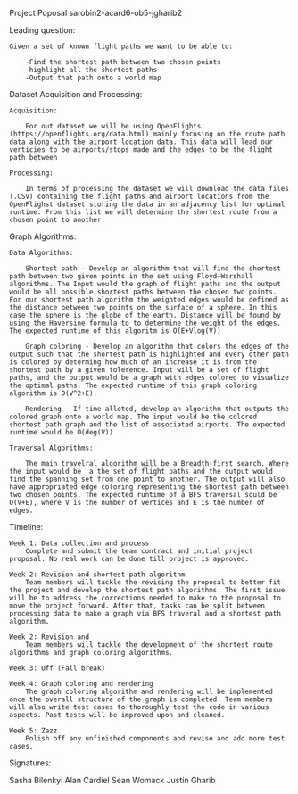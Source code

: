 Project Poposal sarobin2-acard6-ob5-jgharib2

Leading question:

    Given a set of known flight paths we want to be able to:

        -Find the shortest path between two chosen points
        -highlight all the shortest paths
        -Output that path onto a world map

Dataset Acquisition and Processing:

    Acquisition:

        For out dataset we will be using OpenFlights (https://openflights.org/data.html) mainly focusing on the route path data along with the airport location data. This data will lead our verticies to be airports/stops made and the edges to be the flight path between 

    Processing:

        In terms of processing the dataset we will download the data files (.CSV) containing the flight paths and airport locations from the OpenFlighst dataset storing the data in an adjacency list for optimal runtime. From this list we will determine the shortest route from a chosen point to another.

Graph Algorithms:

    Data Algorithms:

        Shortest path - Develop an algorithm that will find the shortest path between two given points in the set using Floyd–Warshall algorithms. The Input would the graph of flight paths and the output would be all possible shortest paths between the chosen two points. For our shortest path algorithm the weighted edges would be defined as the distance between two points on the surface of a sphere. In this case the sphere is the globe of the earth. Distance will be found by using the Haversine formula to to determine the weight of the edges. The expected runtime of this algoritm is O(E+Vlog(V))
        
        Graph coloring - Develop an algorithm that colors the edges of the output such that the shortest path is highlighted and every other path is colored by determing how much of an increase it is from the shortest path by a given tolerence. Input will be a set of flight paths, and the output would be a graph with edges colored to visualize the optimal paths. The expected runtime of this graph coloring algorithm is O(V^2+E).

        Rendering - If time alloted, develop an algorithm that outputs the colored graph onto a world map. The input would be the colored shortest path graph and the list of associated airports. The expected runtime would be O(deg(V))

    Traversal Algorithms:

        The main travelral algorithm will be a Breadth-first search. Where the input would be  a the set of flight paths and the output would find the spanning set from one point to another. The output will also have appropriated edge coloring representing the shortest path between two chosen points. The expected runtime of a BFS traversal sould be O(V+E), where V is the number of vertices and E is the number of edges.

Timeline:

    Week 1: Data collection and process
        Complete and submit the team contract and initial project proposal. No real work can be done till project is approved.
 
    Week 2: Revision and shortest path algorithm
       	Team members will tackle the revising the proposal to better fit the project and develop the shortest path algorithms. The first issue will be to address the corrections needed to make to the proposal to move the project forward. After that, tasks can be split between processing data to make a graph via BFS traveral and a shortest path algorithm.

    Week 2: Revision and 
       	Team members will tackle the development of the shortest route algorithms and graph coloring algorithms. 
 
    Week 3: Off (Fall break)
 
    Week 4: Graph coloring and rendering
       	The graph coloring algorithm and rendering will be implemented once the overall structure of the graph is completed. Team members will also write test cases to thoroughly test the code in various aspects. Past tests will be improved upon and cleaned.
 
    Week 5: Zazz
       	Polish off any unfinished components and revise and add more test cases.


Signatures:

Sasha Bilenkyi
Alan Cardiel
Sean Womack
Justin Gharib
